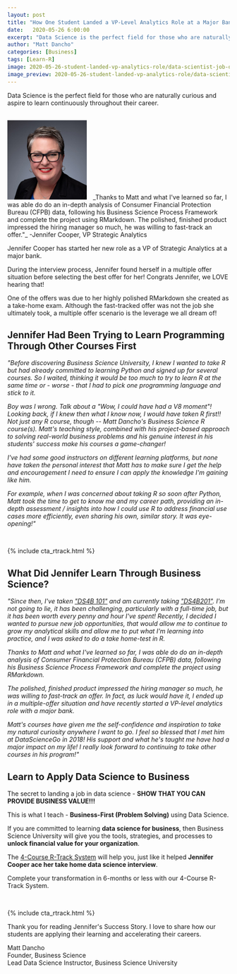 ```yaml
---
layout: post
title: "How One Student Landed a VP-Level Analytics Role at a Major Bank"
date:   2020-05-26 6:00:00
excerpt: "Data Science is the perfect field for those who are naturally curious and aspire to learn continuously throughout their career."
author: "Matt Dancho"
categories: [Business]
tags: [Learn-R]
image: 2020-05-26-student-landed-vp-analytics-role/data-scientist-job-offer.jpg
image_preview: 2020-05-26-student-landed-vp-analytics-role/data-scientist-job-offer-preview.jpg
---
```




<p class="lead">
Data Science is the perfect field for those who are naturally curious and aspire to learn continuously throughout their career.
</p>

<br>

<img src="/assets/2020-05-26-student-landed-vp-analytics-role/jennifer-avatar.jpg" class="img-responsive img-circle pull-left" style="margin-right:10px; max-width: 180px;" />
_Thanks to Matt and what I've learned so far, I was able do do an in-depth analysis of Consumer Financial Protection Bureau (CFPB) data, following his Business Science Process Framework and complete the project using RMarkdown. The polished, finished product impressed the hiring manager so much, he was willing to fast-track an offer."_
-Jennifer Cooper, VP Strategic Analytics

Jennifer Cooper  has started her new role as a VP of Strategic Analytics at a major bank.

During the interview process, Jennifer found herself in a multiple offer situation before selecting the best offer for her!  Congrats Jennifer, we LOVE hearing that!

One of the offers was due to her highly polished RMarkdown she created as a take-home exam.  Although the fast-tracked offer was not the job she ultimately took, a multiple offer scenario is the leverage we all dream of!



## Jennifer Had Been Trying to Learn Programming Through Other Courses First

_"Before discovering Business Science University, I knew I wanted to take R but had already committed to learning Python and signed up for several courses. So I waited, thinking it would be too much to try to learn R at the same time or - worse - that I had to pick one programming language and stick to it._

_Boy was I wrong. Talk about a "Wow, I could have had a V8 moment"!  Looking back, if I knew then what I know now, I would have taken R first!! Not just any R course, though -- Matt Dancho's Business Science R course(s). Matt's teaching style, combined with his project-based approach to solving real-world business problems and his genuine interest in his students' success make his courses a game-changer!_

_I've had some good instructors on different learning platforms, but none have taken the personal interest that Matt has to make sure I get the help and encouragement I need  to ensure I can apply the knowledge I'm gaining like him._

_For example, when I was concerned about taking R so soon after Python, Matt took the time to get to know me and my career path, providing an in-depth assessment / insights into how I could use R to address financial use cases more efficiently, even sharing his own, similar story. It was eye-opening!"_

<br>

{% include cta_rtrack.html %}


## What Did Jennifer Learn Through Business Science?

<i>"Since then, I've taken <a href="https://university.business-science.io/p/ds4b-101-r-business-analysis-r">"DS4B 101"</a> and am currently taking <a href="https://university.business-science.io/p/hr201-using-machine-learning-h2o-lime-to-predict-employee-turnover">"DS4B201"</a>. I'm not going to lie, it has been challenging, particularly with a full-time job, but it has been worth every penny and hour I've spent! Recently, I decided I wanted to pursue new job opportunities, that would allow me to continue to grow my analytical skills and allow me to put what I'm learning into practice, and I was asked to do a take home-test in R.

Thanks to Matt and what I've learned so far, I was able do do an in-depth analysis of Consumer Financial Protection Bureau (CFPB) data, following his Business Science Process Framework and complete the project using RMarkdown.

The polished, finished product impressed the hiring manager so much, he was willing to fast-track an offer. In fact, as luck would have it, I ended up in a multiple-offer situation and have recently started a VP-level analytics role with a major bank.

Matt's courses have given me the self-confidence and inspiration to take my natural curiosity anywhere I want to go. I feel so blessed that I met him at DataScienceGo in 2018! His support and what he's taught me have had a major impact on my life! I really look forward to continuing to take other courses in his program!"</i>


## Learn to Apply Data Science to Business

The secret to landing a job in data science - __SHOW THAT YOU CAN PROVIDE BUSINESS VALUE!!!__

This is what I teach - __Business-First (Problem Solving)__ using Data Science.

If you are committed to learning __data science for business__, then Business Science University will give you the tools, strategies, and processes to __unlock financial value for your organization__.

The <a href="https://university.business-science.io/p/4-course-bundle-machine-learning-and-web-applications-r-track-101-102-201-202a/">4-Course R-Track System</a> will help you, just like it helped __Jennifer Cooper ace her take home data science interview__.

Complete your transformation in 6-months or less with our 4-Course R-Track System.

<br>

{% include cta_rtrack.html %}


Thank you for reading Jennifer's Success Story. I love to share how our students are applying their learning and accelerating their careers.

Matt Dancho<br>
Founder, Business Science<br>
Lead Data Science Instructor, Business Science University
